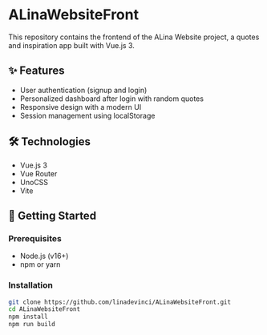 # ALinaWebsiteFront

This repository contains the frontend of the ALina Website project, a quotes and inspiration app built with Vue.js 3.

## ✨ Features

- User authentication (signup and login)
- Personalized dashboard after login with random quotes
- Responsive design with a modern UI
- Session management using localStorage

## 🛠️ Technologies

- Vue.js 3
- Vue Router
- UnoCSS
- Vite

## 🚀 Getting Started

### Prerequisites

- Node.js (v16+)
- npm or yarn

### Installation

```bash
git clone https://github.com/linadevinci/ALinaWebsiteFront.git
cd ALinaWebsiteFront
npm install
npm run build
